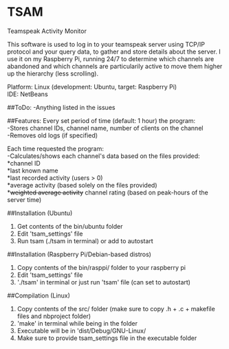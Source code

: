 # TSAM
Teamspeak Activity Monitor

This software is used to log in to your teamspeak server using TCP/IP protocol and your query data, to gather and store details about the server. I use it on my Raspberry Pi, running 24/7 to determine which channels are abandoned and which channels are particularily active to move them higher up the hierarchy (less scrolling).  
  
Platform: Linux (development: Ubuntu, target: Raspberry Pi)  
IDE: NetBeans  

##ToDo:
-Anything listed in the issues
  
##Features:
Every set period of time (default: 1 hour) the program:  
-Stores channel IDs, channel name, number of clients on the channel  
-Removes old logs (if specified)  
  
Each time requested the program:  
-Calculates/shows each channel's data based on the files provided:  
*channel ID  
*last known name  
*last recorded activity (users > 0)  
*average activity (based solely on the files provided)  
*~~weighted average activity~~ channel rating (based on peak-hours of the server time)  

##Installation (Ubuntu)
1) Get contents of the bin/ubuntu folder  
2) Edit 'tsam_settings' file  
3) Run tsam (./tsam in terminal) or add to autostart  
  
##Installation (Raspberry Pi/Debian-based distros)
1) Copy contents of the bin/rasppi/ folder to your raspberry pi  
2) Edit 'tsam_settings' file  
3) './tsam' in terminal or just run 'tsam' file (can set to autostart)  
  
##Compilation (Linux)
1) Copy contents of the src/ folder (make sure to copy .h + .c + makefile files and nbproject folder)  
2) 'make' in terminal while being in the folder  
3) Executable will be in 'dist/Debug/GNU-Linux/
4) Make sure to provide tsam_settings file in the executable folder
